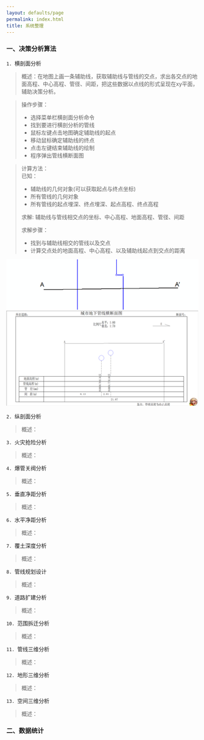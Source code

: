 ```yaml
---
layout: defaults/page
permalink: index.html
title: 系统整理
---
```


### 一、决策分析算法
`1. `横剖面分析
>概述：在地图上画一条辅助线，获取辅助线与管线的交点，求出各交点的地面高程、中心高程、管径、间距，把这些数据以点线的形式呈现在xy平面，辅助决策分析。

>操作步骤：
>+ 选择菜单栏横剖面分析命令
>+ 找到要进行横剖分析的管线
>+ 鼠标左键点击地图确定辅助线的起点
>+ 移动鼠标确定辅助线的终点
>+ 点击左键结束辅助线的绘制
>+ 程序弹出管线横断面图

>计算方法：  
>已知：  
> + 辅助线的几何对象(可以获取起点与终点坐标)
> + 所有管线的几何对象
> + 所有管线的起点埋深、终点埋深、起点高程、终点高程
>
>求解: 辅助线与管线相交点的坐标、中心高程、地面高程、管径、间距
> 
> 求解步骤：
> + 找到与辅助线相交的管线以及交点
> + 计算交点处的地面高程、中心高程、以及辅助线起点到交点的距离


![alt 属性文本](../theme/img/20.png)
![alt 属性文本](../theme/img/21.png)

`2. `纵剖面分析
>概述：

`3. `火灾抢险分析
>概述：

`4. `爆管关阀分析
>概述：

`5. `垂直净距分析
>概述：

`6. `水平净距分析
>概述：

`7. `覆土深度分析
>概述：

`8. `管线规划设计
>概述：

`9. `道路扩建分析
>概述：

`10. `范围拆迁分析
>概述：

`11. `管线三维分析
>概述：

`12. `地形三维分析
>概述：

`13. `空间三维分析
>概述：

### 二、数据统计